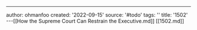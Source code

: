 ---
author: ohmanfoo
created: '2022-09-15'
source: '#todo'
tags: ''
title: '1502'
---[[How the Supreme Court Can Restrain the Executive.md]]
[[1502.md]]
